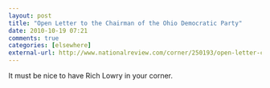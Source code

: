 ```yaml
---
layout: post  
title: "Open Letter to the Chairman of the Ohio Democratic Party"  
date: 2010-10-19 07:21  
comments: true  
categories: [elsewhere]
external-url: http://www.nationalreview.com/corner/250193/open-letter-chairman-ohio-democratic-party-rich-lowry  
---
```


It must be nice to have Rich Lowry in your corner.
